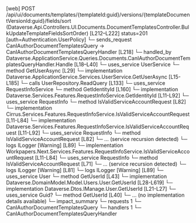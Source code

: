[web] POST /api/ui/documents/templates/{templateId:guid}/versions/{templateDocumentVersionId:guid}/fields/sort  (Dataverse.Api.Controllers.UI.Documents.DocumentTemplatesController.BulkUpdateTemplateFieldsSortOrder)  [L212–L222] status=201 [auth=Authentication.UserPolicy]
  └─ sends_request CanIAuthorDocumentTemplatesQuery -> CanIAuthorDocumentTemplatesQueryHandler [L218]
    └─ handled_by Dataverse.ApplicationService.Queries.Documents.CanIAuthorDocumentTemplatesQueryHandler.Handle [L18–L40]
      └─ uses_service UserService
        └─ method GetUserAsync [L29]
          └─ implementation Dataverse.ApplicationService.Services.UserService.GetUserAsync [L15-L185]
            └─ calls UserRepository.ReadQuery [L133]
            └─ uses_service RequestInfoService
              └─ method GetIdentityId [L160]
                └─ implementation Dataverse.Services.Features.RequestInfoService.GetIdentityId [L11-L92]
                  └─ uses_service RequestInfo
                    └─ method IsValidServiceAccountRequest [L82]
                      └─ implementation Cirrus.Services.Features.RequestInfoService.IsValidServiceAccountRequest [L11-L84]
                      └─ implementation Dataverse.Services.Features.RequestInfoService.IsValidServiceAccountRequest [L11-L92]
                        └─ uses_service RequestInfo
                          └─ method IsValidServiceAccountRequest [L82]
                            └─ ... (service recursion detected)
                        └─ logs ILogger<IRequestInfoService> [Warning] [L89]
                      └─ implementation Workpapers.Next.Services.Features.RequestInfoService.IsValidServiceAccountRequest [L11-L84]
                        └─ uses_service RequestInfo
                          └─ method IsValidServiceAccountRequest [L71]
                            └─ ... (service recursion detected)
                        └─ logs ILogger<IRequestInfoService> [Warning] [L81]
                  └─ logs ILogger<IRequestInfoService> [Warning] [L89]
            └─ uses_service User
              └─ method GetUserId [L43]
                └─ implementation Dataverse.DomainModel.Model.Users.User.GetUserId [L28-L619]
                └─ implementation Dataverse.Dtos.IManage.User.GetUserId [L21-L27]
            └─ uses_service Guid?
              └─ method GetUserId [L40]
                └─ ... (no implementation details available)
  └─ impact_summary
    └─ requests 1
      └─ CanIAuthorDocumentTemplatesQuery
    └─ handlers 1
      └─ CanIAuthorDocumentTemplatesQueryHandler

